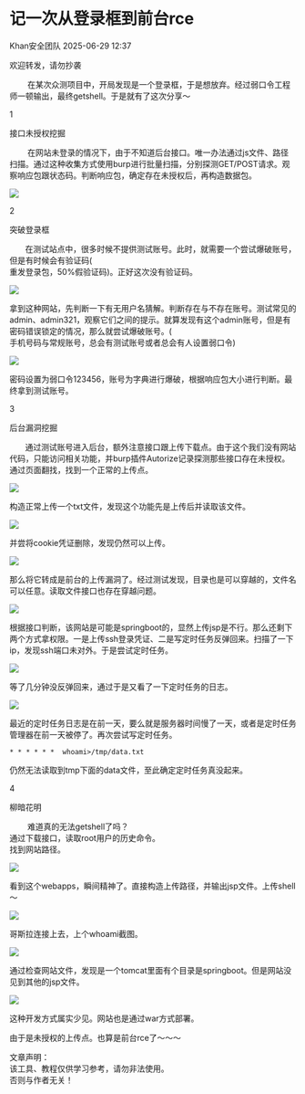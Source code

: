 #  记一次从登录框到前台rce  
 Khan安全团队   2025-06-29 12:37  
  
欢迎转发，请勿抄袭  
  
        在某次众测项目中，开局发现是一个登录框，于是想放弃。经过弱口令工程师一顿输出，最终getshell。于是就有了这次分享～  
  
1  
  
接口未授权挖掘  
  
        在网站未登录的情况下，由于不知道后台接口。唯一办法通过js文件、路径扫描。通过这种收集方式使用burp进行批量扫描，分别探测GET/POST请求。观察响应包跟状态码。判断响应包，确定存在未授权后，再构造数据包。  
  
![](https://mmbiz.qpic.cn/sz_mmbiz_png/BDzX6q5EsXkJbdvGS9q6rqV5eA1RZb4Vv0VYLOkaEwO2M6wAQZVsFQve07C4ydMhkjTMorSiaTAImLL1q2K0RtA/640?wx_fmt=png "")  
  
2  
  
突破登录框  
  
       在测试站点中，很多时候不提供测试账号。此时，就需要一个尝试爆破账号，但是有时候会有验证码(  
重发登录包，50%假验证码)。正好这次没有验证码。  
  
  
![](https://mmbiz.qpic.cn/sz_mmbiz_png/BDzX6q5EsXkJbdvGS9q6rqV5eA1RZb4VZEZjJzABEPodPJIkRH8ZblyicJqeialiaRJlPlXyiaUzB2rtXkR4dCud8Q/640?wx_fmt=png "")  
  
拿到这种网站，先判断一下有无用户名猜解。判断存在与不存在账号。测试常见的admin、admin321，观察它们之间的提示。就算发现有这个admin账号，但是有密码错误锁定的情况，那么就尝试爆破账号。(  
手机号码与常规账号，总会有测试账号或者总会有人设置弱口令)  
  
![](https://mmbiz.qpic.cn/sz_mmbiz_png/BDzX6q5EsXkJbdvGS9q6rqV5eA1RZb4Vhmia4HD9nnXLyw6BdJfMOLwxqbUvmdX7t7zwGic9cwPvcEB2we1LOOzg/640?wx_fmt=png "")  
  
密码设置为弱口令123456，账号为字典进行爆破，根据响应包大小进行判断。最终拿到测试账号。  
  
3  
  
后台漏洞挖掘  
  
       通过测试账号进入后台，额外注意接口跟上传下载点。由于这个我们没有网站代码，只能访问相关功能，并burp插件Autorize记录探测那些接口存在未授权。通过页面翻找，找到一个正常的上传点。  
  
  
![](https://mmbiz.qpic.cn/sz_mmbiz_png/BDzX6q5EsXkJbdvGS9q6rqV5eA1RZb4VXO4pXiaut5mZ1sKDjf7bODyG0Y0JMfarMSo8wtxzlykchQVQ69Nz9Rg/640?wx_fmt=png "")  
  
构造正常上传一个txt文件，发现这个功能先是上传后并读取该文件。  
  
![](https://mmbiz.qpic.cn/sz_mmbiz_png/BDzX6q5EsXkJbdvGS9q6rqV5eA1RZb4V5J3bJHjGicDyPibDWTj42cKu8JovADstwrCvWCqzpRVPH8pk03GoCzOw/640?wx_fmt=png "")  
  
并尝将cookie凭证删除，发现仍然可以上传。  
  
![](https://mmbiz.qpic.cn/sz_mmbiz_png/BDzX6q5EsXkJbdvGS9q6rqV5eA1RZb4Vzkib79ebkW3ApTE5ibmYWkSVHMPLSadnXibAtx7BE8Xpcpn1K1w6x7HPg/640?wx_fmt=png "")  
  
那么将它转成是前台的上传漏洞了。经过测试发现，目录也是可以穿越的，文件名可以任意。读取文件接口也存在穿越问题。  
  
![](https://mmbiz.qpic.cn/sz_mmbiz_png/BDzX6q5EsXkJbdvGS9q6rqV5eA1RZb4V63slGch2kh3qicia53pqbsicWjxzFxEiayYjx69KicicNop8wlhIOjRd2csQ/640?wx_fmt=png "")  
  
根据接口判断，该网站是可能是springboot的，显然上传jsp是不行。那么还剩下两个方式拿权限。一是上传ssh登录凭证、二是写定时任务反弹回来。扫描了一下ip，发现ssh端口未对外。于是尝试定时任务。  
  
![](https://mmbiz.qpic.cn/sz_mmbiz_png/BDzX6q5EsXkJbdvGS9q6rqV5eA1RZb4VdBOwz1sK2DJIPCyDH9b9CKbRXCQkOeUXSNPukeMhLHynrugkicw0tdQ/640?wx_fmt=png "")  
  
等了几分钟没反弹回来，通过于是又看了一下定时任务的日志。  
  
![](https://mmbiz.qpic.cn/sz_mmbiz_png/BDzX6q5EsXkJbdvGS9q6rqV5eA1RZb4Vl1jXNuMDw44ehdNOBt1K4AQJOadBcianhv44Oic9727NOAAFE0YPEfMA/640?wx_fmt=png "")  
  
最近的定时任务日志是在前一天，要么就是服务器时间慢了一天，或者是定时任务管理器在前一天被停了。再次尝试写定时任务。  
```
* * * * * *  whoami>/tmp/data.txt
```  
  
仍然无法读取到tmp下面的data文件，至此确定定时任务真没起来。  
  
4  
  
柳暗花明  
  
        难道真的无法getshell了吗？  
通过下载接口，读取root用户的历史命令。  
找到网站路径。  
  
![](https://mmbiz.qpic.cn/sz_mmbiz_png/BDzX6q5EsXkJbdvGS9q6rqV5eA1RZb4VRenbDOU7ebwWgmpbaKSwEMdhia8kac34HbLicgMic9c4M3xibWDicdQQf8w/640?wx_fmt=png "")  
  
看到这个webapps，瞬间精神了。直接构造上传路径，并输出jsp文件。上传shell～  
  
  
![](https://mmbiz.qpic.cn/sz_mmbiz_png/BDzX6q5EsXkJbdvGS9q6rqV5eA1RZb4VhrwwMLvV6iayqK7VFrAqcTKzzaTt713nEJ7gcK5gx7ibbKaboXzzjDbQ/640?wx_fmt=png "")  
  
哥斯拉连接上去，上个whoami截图。  
  
![](https://mmbiz.qpic.cn/sz_mmbiz_png/BDzX6q5EsXkJbdvGS9q6rqV5eA1RZb4V66f24s74MXHyVloKmKUSmBn0dciagmYw9DrPpynG7K1aL9ZzJONWgqA/640?wx_fmt=png "")  
  
通过检查网站文件，发现是一个tomcat里面有个目录是springboot。但是网站没见到其他的jsp文件。  
  
![](https://mmbiz.qpic.cn/sz_mmbiz_png/BDzX6q5EsXkJbdvGS9q6rqV5eA1RZb4VJHl4vjqCfA4oc7a6JYhxOCOa1gXUx0B8kdpLRXS6iaiaPmgGibIxc1cIw/640?wx_fmt=png "")  
  
这种开发方式属实少见。网站也是通过war方式部署。  
  
由于是未授权的上传点。也算是前台rce了～～～  
  
文章声明：  
该工具、教程仅供学习参考，请勿非法使用。  
否则与作者无关！  
  
